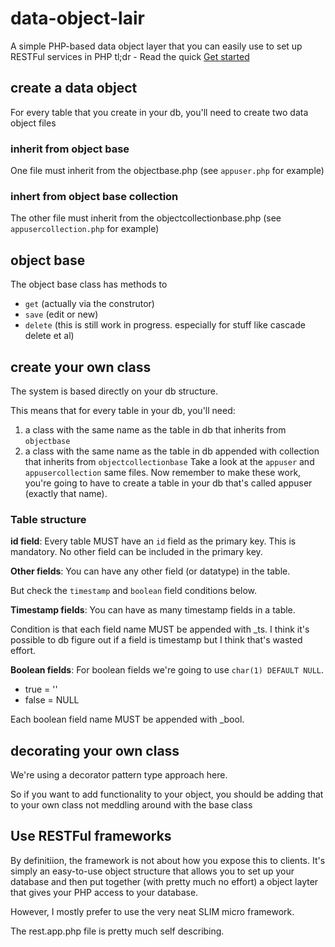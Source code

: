 # data-object-lair
A simple PHP-based data object layer that you can easily use to set up RESTFul services in PHP
tl;dr - Read the quick [Get started](https://github.com/peterbarraud/data-object-lair/blob/master/get-started.md)
## create a data object
For every table that you create in your db, you'll need to create two data object files
### inherit from object base
One file must inherit from the objectbase.php (see `appuser.php` for example)
### inhert from object base collection
The other file must inherit from the objectcollectionbase.php (see `appusercollection.php` for example)

## object base
The object base class has methods to
* `get` (actually via the construtor)
* `save` (edit or new)
* `delete` (this is still work in progress. especially for stuff like cascade delete et al)

## create your own class
The system is based directly on your db structure.

This means that for every table in your db, you'll need:
1. a class with the same name as the table in db that inherits from `objectbase`
2. a class with the same name as the table in db appended with collection that inherits from `objectcollectionbase`
Take a look at the `appuser` and `appusercollection` same files. Now remember to make these work, you're going to have to create a table in your db that's called appuser (exactly that name).
### Table structure
**id field**: Every table MUST have an `id` field as the primary key. This is mandatory. No other field can be included in the primary key.

**Other fields**: You can have any other field (or datatype) in the table.

But check the `timestamp` and `boolean` field conditions below.

**Timestamp fields**: You can have as many timestamp fields in a table.

Condition is that each field name MUST be appended with _ts. I think it's possible to db figure out if a field is timestamp but I think that's wasted effort.

**Boolean fields**: For boolean fields we're going to use `char(1) DEFAULT NULL`.
* true = ''
* false = NULL

Each boolean field name MUST be appended with _bool.
## decorating your own class
We're using a decorator pattern type approach here.

So if you want to add functionality to your object, you should be adding that to your own class not meddling around with the base class

## Use RESTFul frameworks
By definitiion, the framework is not about how you expose this to clients. It's simply an easy-to-use object structure that allows you to set up your database and then put together (with pretty much no effort) a object layter that gives your PHP access to your database.

However, I mostly prefer to use the very neat SLIM micro framework.

The rest.app.php file is pretty much self describing.




